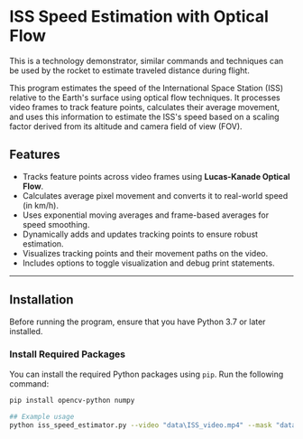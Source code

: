 # ISS Speed Estimation with Optical Flow

This is a technology demonstrator, similar commands and techniques can be used by the rocket to estimate traveled distance during flight.

This program estimates the speed of the International Space Station (ISS) relative to the Earth's surface using optical flow techniques. It processes video frames to track feature points, calculates their average movement, and uses this information to estimate the ISS's speed based on a scaling factor derived from its altitude and camera field of view (FOV).

## Features

- Tracks feature points across video frames using **Lucas-Kanade Optical Flow**.
- Calculates average pixel movement and converts it to real-world speed (in km/h).
- Uses exponential moving averages and frame-based averages for speed smoothing.
- Dynamically adds and updates tracking points to ensure robust estimation.
- Visualizes tracking points and their movement paths on the video.
- Includes options to toggle visualization and debug print statements.

---

## Installation

Before running the program, ensure that you have Python 3.7 or later installed.

### Install Required Packages

You can install the required Python packages using `pip`. Run the following command:

```bash
pip install opencv-python numpy

## Example usage
python iss_speed_estimator.py --video "data\ISS_video.mp4" --mask "data\ISS_mask.jpg"
